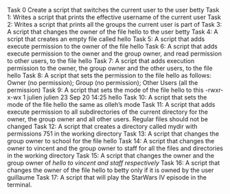 Task 0 Create a script that switches the current user to the user betty
Task 1: Writes a script that prints the effective username of the current user
Task 2: Writes a script that prints all the groups the current user is part of
Task 3: A script that changes the owner of the file hello to the user betty
Task 4: A script that creates an empty file called hello
Task 5: A script that adds execute permission to the owner of the file hello
Task 6: A script that adds execute permission to the owner and the group owner, and read permission to other users, to the file hello
Task 7: A script that adds execution permission to the owner, the group owner and the other users, to the file hello
Task 8: A script that sets the permission to the file hello as follows: Owner (no permission); Group (no permission); Other Users (all the permission)
Task 9: A script that sets the mode of the file hello to this -rwxr-x-wx 1 julien julien 23 Sep 20 14:25 hello
Task 10: A script that sets the mode of the file hello the same as olleh’s mode
Task 11: A script that adds execute permission to all subdirectories of the current directory for the owner, the group owner and all other users. Regular files should not be changed
Task 12: A script that creates a directory called mydir with permissions 751 in the working directory
Task 13: A script that changes the group owner to school for the file hello
Task 14: A script that changes the owner to vincent and the group owner to staff for all the files and directories in the working directory
Task 15: A script that changes the owner and the group owner of _hello to vincent and staff respectively_
Task 16: A script that changes the owner of the file hello to betty only if it is owned by the user guillaume
Task 17: A script that will play the StarWars IV episode in the terminal.
